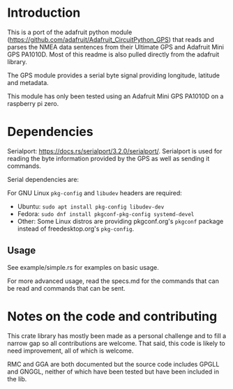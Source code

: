 # Introduction
This is a port of the adafruit python module (https://github.com/adafruit/Adafruit_CircuitPython_GPS) that reads and
parses the NMEA data sentences from their Ultimate GPS and Adafruit Mini GPS PA1010D. 
Most of this readme is also pulled directly from the adafruit library. 

The GPS module provides a serial byte signal providing longitude, latitude and metadata. 

This module has only been tested using an Adafruit Mini GPS PA1010D on a raspberry pi zero. 

# Dependencies
Serialport: https://docs.rs/serialport/3.2.0/serialport/. Serialport is used for reading the byte information provided by the GPS as well as sending it commands. 

Serial dependencies are: 

For GNU Linux `pkg-config` and `libudev` headers are required:

- Ubuntu: `sudo apt install pkg-config libudev-dev`
- Fedora: `sudo dnf install pkgconf-pkg-config systemd-devel`
- Other: Some Linux distros are providing pkgconf.org's `pkgconf` package instead of freedesktop.org's `pkg-config`.

## Usage

See example/simple.rs for examples on basic usage.

For more advanced usage, read the specs.md for the commands that can be read and commands that can be sent.  

# Notes on the code and contributing
This crate library has mostly been made as a personal challenge and to fill a narrow gap so all contributions are welcome.
That said, this code is likely to need improvement, all of which is welcome. 

RMC and GGA are both documented but the source code includes GPGLL and GNGGL, neither of which have been tested but have 
been included in the lib. 